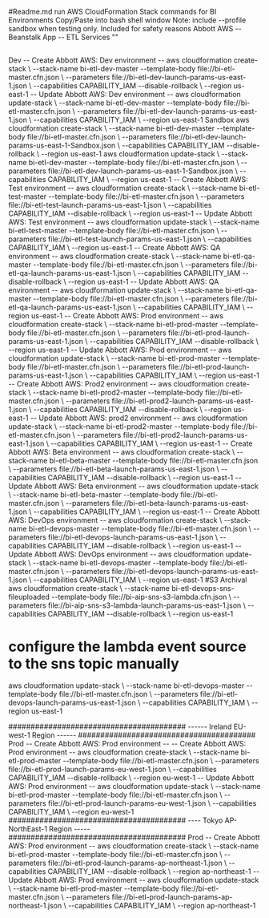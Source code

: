 #Readme.md
run AWS CloudFormation Stack commands for BI Environments Copy/Paste into bash shell window Note: include --profile sandbox when testing only. Included for safety reasons
Abbott AWS -- Beanstalk App -- ETL Services ""
##
Dev
-- Create Abbott AWS: Dev environment --
aws cloudformation create-stack \ --stack-name bi-etl-dev-master --template-body file://bi-etl-master.cfn.json \ --parameters file://bi-etl-dev-launch-params-us-east-1.json \ --capabilities CAPABILITY_IAM --disable-rollback \ --region us-east-1
-- Update Abbott AWS: Dev environment --
aws cloudformation update-stack \ --stack-name bi-etl-dev-master --template-body file://bi-etl-master.cfn.json \ --parameters file://bi-etl-dev-launch-params-us-east-1.json \ --capabilities CAPABILITY_IAM \ --region us-east-1
Sandbox
aws cloudformation create-stack \ --stack-name bi-etl-dev-master --template-body file://bi-etl-master.cfn.json \ --parameters file://bi-etl-dev-launch-params-us-east-1-Sandbox.json \ --capabilities CAPABILITY_IAM --disable-rollback \ --region us-east-1
aws cloudformation update-stack \ --stack-name bi-etl-dev-master --template-body file://bi-etl-master.cfn.json \ --parameters file://bi-etl-dev-launch-params-us-east-1-Sandbox.json \ --capabilities CAPABILITY_IAM \ --region us-east-1
-- Create Abbott AWS: Test environment --
aws cloudformation create-stack \ --stack-name bi-etl-test-master --template-body file://bi-etl-master.cfn.json \ --parameters file://bi-etl-test-launch-params-us-east-1.json \ --capabilities CAPABILITY_IAM --disable-rollback \ --region us-east-1
-- Update Abbott AWS: Test environment --
aws cloudformation update-stack \ --stack-name bi-etl-test-master --template-body file://bi-etl-master.cfn.json \ --parameters file://bi-etl-test-launch-params-us-east-1.json \ --capabilities CAPABILITY_IAM \ --region us-east-1
-- Create Abbott AWS: QA environment --
aws cloudformation create-stack \ --stack-name bi-etl-qa-master --template-body file://bi-etl-master.cfn.json \ --parameters file://bi-etl-qa-launch-params-us-east-1.json \ --capabilities CAPABILITY_IAM --disable-rollback \ --region us-east-1
-- Update Abbott AWS: QA environment --
aws cloudformation update-stack \ --stack-name bi-etl-qa-master --template-body file://bi-etl-master.cfn.json \ --parameters file://bi-etl-qa-launch-params-us-east-1.json \ --capabilities CAPABILITY_IAM \ --region us-east-1
-- Create Abbott AWS: Prod environment --
aws cloudformation create-stack \ --stack-name bi-etl-prod-master --template-body file://bi-etl-master.cfn.json \ --parameters file://bi-etl-prod-launch-params-us-east-1.json \ --capabilities CAPABILITY_IAM --disable-rollback \ --region us-east-1
-- Update Abbott AWS: Prod environment --
aws cloudformation update-stack \ --stack-name bi-etl-prod-master --template-body file://bi-etl-master.cfn.json \ --parameters file://bi-etl-prod-launch-params-us-east-1.json \ --capabilities CAPABILITY_IAM \ --region us-east-1
-- Create Abbott AWS: Prod2 environment --
aws cloudformation create-stack \ --stack-name bi-etl-prod2-master --template-body file://bi-etl-master.cfn.json \ --parameters file://bi-etl-prod2-launch-params-us-east-1.json \ --capabilities CAPABILITY_IAM --disable-rollback \ --region us-east-1
-- Update Abbott AWS: prod2 environment --
aws cloudformation update-stack \ --stack-name bi-etl-prod2-master --template-body file://bi-etl-master.cfn.json \ --parameters file://bi-etl-prod2-launch-params-us-east-1.json \ --capabilities CAPABILITY_IAM \ --region us-east-1
-- Create Abbott AWS: Beta environment --
aws cloudformation create-stack \ --stack-name bi-etl-beta-master --template-body file://bi-etl-master.cfn.json \ --parameters file://bi-etl-beta-launch-params-us-east-1.json \ --capabilities CAPABILITY_IAM --disable-rollback \ --region us-east-1
-- Update Abbott AWS: Beta environment --
aws cloudformation update-stack \ --stack-name bi-etl-beta-master --template-body file://bi-etl-master.cfn.json \ --parameters file://bi-etl-beta-launch-params-us-east-1.json \ --capabilities CAPABILITY_IAM \ --region us-east-1
-- Create Abbott AWS: DevOps environment --
aws cloudformation create-stack \ --stack-name bi-etl-devops-master --template-body file://bi-etl-master.cfn.json \ --parameters file://bi-etl-devops-launch-params-us-east-1.json \ --capabilities CAPABILITY_IAM --disable-rollback \ --region us-east-1
-- Update Abbott AWS: DevOps environment --
aws cloudformation update-stack \ --stack-name bi-etl-devops-master --template-body file://bi-etl-master.cfn.json \ --parameters file://bi-etl-devops-launch-params-us-east-1.json \ --capabilities CAPABILITY_IAM \ --region us-east-1
#S3 Archival 
aws cloudformation create-stack \ --stack-name bi-etl-devops-sns-fileuploaded --template-body file://bi-aip-sns-s3-lambda.cfn.json \ --parameters file://bi-aip-sns-s3-lambda-launch-params-us-east-1.json \ --capabilities CAPABILITY_IAM --disable-rollback \ --region us-east-1
# configure the lambda event source to the sns topic manually
aws cloudformation update-stack \ --stack-name bi-etl-devops-master --template-body file://bi-etl-master.cfn.json \ --parameters file://bi-etl-devops-launch-params-us-east-1.json \ --capabilities CAPABILITY_IAM \ --region us-east-1

########################################
------ Ireland EU-west-1 Region ------
########################################
Prod
-- Create Abbott AWS: Prod environment --
-- Create Abbott AWS: Prod environment --
aws cloudformation create-stack \ --stack-name bi-etl-prod-master --template-body file://bi-etl-master.cfn.json \ --parameters file://bi-etl-prod-launch-params-eu-west-1.json \ --capabilities CAPABILITY_IAM --disable-rollback \ --region eu-west-1
-- Update Abbott AWS: Prod environment --
aws cloudformation update-stack \ --stack-name bi-etl-prod-master --template-body file://bi-etl-master.cfn.json \ --parameters file://bi-etl-prod-launch-params-eu-west-1.json \ --capabilities CAPABILITY_IAM \ --region eu-west-1
########################################
---- Tokyo AP-NorthEast-1 Region -----
########################################
Prod
-- Create Abbott AWS: Prod environment --
aws cloudformation create-stack \ --stack-name bi-etl-prod-master --template-body file://bi-etl-master.cfn.json \ --parameters file://bi-etl-prod-launch-params-ap-northeast-1.json \ --capabilities CAPABILITY_IAM --disable-rollback \ --region ap-northeast-1
-- Update Abbott AWS: Prod environment --
aws cloudformation update-stack \ --stack-name bi-etl-prod-master --template-body file://bi-etl-master.cfn.json \ --parameters file://bi-etl-prod-launch-params-ap-northeast-1.json \ --capabilities CAPABILITY_IAM \ --region ap-northeast-1
